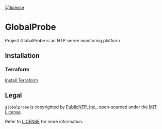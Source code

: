 [![license](https://img.shields.io/github/license/mashape/apistatus.svg)]()
# GlobalProbe
Project GlobalProbe is an NTP server monitoring platform

## Installation

### Terraform

[Install Terraform](https://learn.hashicorp.com/terraform/getting-started/install.html)


## Legal
`globalprobe` is copyrighted by [PublicNTP, Inc.](https://publicntp.org),
open-sourced under the [MIT License](https://en.wikipedia.org/wiki/MIT_License).

Refer to
[LICENSE](https://github.com/PublicNTP/globalprobe/blob/master/LICENSE)
for more information.
